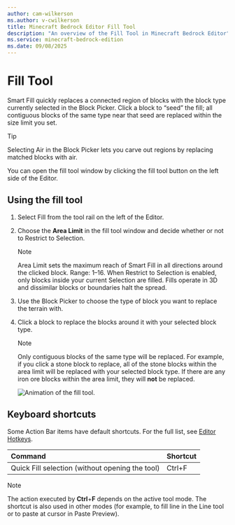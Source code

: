 ```yaml
---
author: cam-wilkerson
ms.author: v-cwilkerson
title: Minecraft Bedrock Editor Fill Tool
description: "An overview of the Fill Tool in Minecraft Bedrock Editor"
ms.service: minecraft-bedrock-edition
ms.date: 09/08/2025
---
```


# Fill Tool

Smart Fill quickly replaces a connected region of blocks with the block type currently selected in the Block Picker. Click a block to “seed” the fill; all contiguous blocks of the same type near that seed are replaced within the size limit you set.

> [!TIP]
> Selecting Air in the Block Picker lets you carve out regions by replacing matched blocks with air.

You can open the fill tool window by clicking the fill tool button on the left side of the Editor. 


## Using the fill tool
1. Select Fill from the tool rail on the left of the Editor.

2. Choose the **Area Limit** in the fill tool window and decide whether or not to Restrict to Selection.
    > [!NOTE]
    > Area Limit sets the maximum reach of Smart Fill in all directions around the clicked block. Range: 1–16. When Restrict to Selection is enabled, only blocks inside your current Selection are filled. Fills operate in 3D and dissimilar blocks or boundaries 
    halt the spread.

3. Use the Block Picker to choose the type of block you want to replace the terrain with.

4. Click a block to replace the blocks around it with your selected block type.

    > [!NOTE]
    > Only contiguous blocks of the same type will be replaced. For example, if you click a stone block to replace, all of the stone blocks within the area limit will be replaced with your selected block type. If there are any iron ore blocks within the area limit, they will **not** be replaced.

    ![Animation of the fill tool.](Media/editor_fill_tool.gif)


## Keyboard shortcuts

Some Action Bar items have default shortcuts. For the full list, see [Editor Hotkeys](../BedrockEditor/EditorKeyboardInputs.md).

|Command |Shortcut |
|:-------|:-------|
|Quick Fill selection (without opening the tool)|Ctrl+F |

> [!NOTE]
> The action executed by **Ctrl**+**F**  depends on the active tool mode. The shortcut is also used in other modes (for example, to fill line in the Line tool or to paste at cursor in Paste Preview). 